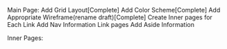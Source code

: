 Main Page:
    Add Grid Layout[Complete]
    Add Color Scheme[Complete]
    Add Appropriate Wireframe(rename draft)[Complete]
        Create Inner pages for Each Link
        Add Nav Information
            Link pages
    Add Aside Information
    
Inner Pages:

